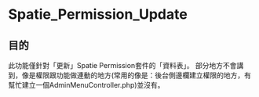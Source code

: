 # Spatie_Permission_Update


## 目的
此功能僅針對「更新」Spatie Permission套件的「資料表」。
部分地方不會講到，像是權限跟功能做連動的地方(常用的像是：後台側邊欄建立權限的地方，有幫忙建立一個AdminMenuController.php)並沒有。